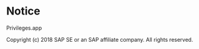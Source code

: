 Notice
===================================
Privileges.app 

Copyright (c) 2018 SAP SE or an SAP affiliate company. All rights reserved.
